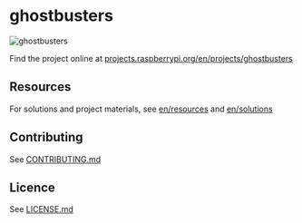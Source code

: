 # ghostbusters

![ghostbusters](/en/images/banner.png)

Find the project online at [projects.raspberrypi.org/en/projects/ghostbusters](https://projects.raspberrypi.org/en/projects/ghostbusters)

## Resources
For solutions and project materials, see [en/resources](https://github.com/raspberrypilearning/ghostbusters/tree/master/en/resources) and  [en/solutions](https://github.com/raspberrypilearning/ghostbusters/tree/master/en/solutions)

## Contributing
See [CONTRIBUTING.md](CONTRIBUTING.md)

## Licence
See [LICENSE.md](LICENSE.md)
